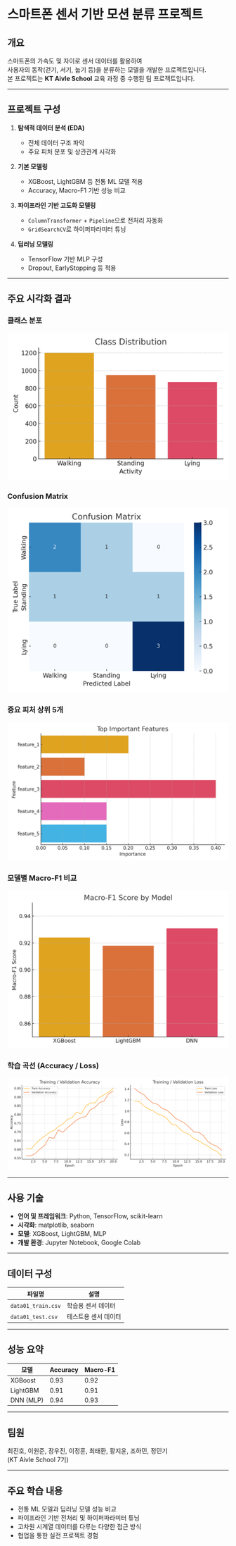 # 스마트폰 센서 기반 모션 분류 프로젝트

## 개요
스마트폰의 가속도 및 자이로 센서 데이터를 활용하여  
사용자의 동작(걷기, 서기, 눕기 등)을 분류하는 모델을 개발한 프로젝트입니다.  
본 프로젝트는 **KT Aivle School** 교육 과정 중 수행된 팀 프로젝트입니다.

---

## 프로젝트 구성

1. **탐색적 데이터 분석 (EDA)**
   - 전체 데이터 구조 파악
   - 주요 피처 분포 및 상관관계 시각화

2. **기본 모델링**
   - XGBoost, LightGBM 등 전통 ML 모델 적용
   - Accuracy, Macro-F1 기반 성능 비교

3. **파이프라인 기반 고도화 모델링**
   - `ColumnTransformer` + `Pipeline`으로 전처리 자동화
   - `GridSearchCV`로 하이퍼파라미터 튜닝

4. **딥러닝 모델링**
   - TensorFlow 기반 MLP 구성
   - Dropout, EarlyStopping 등 적용

---

## 주요 시각화 결과

### 클래스 분포
![Class Distribution](images/class_distribution.png)

### Confusion Matrix
![Confusion Matrix](images/confusion_matrix.png)

### 중요 피처 상위 5개
![Feature Importance](images/feature_importance.png)

### 모델별 Macro-F1 비교
![Model F1 Comparison](images/model_f1_comparison.png)

### 학습 곡선 (Accuracy / Loss)
![Training Curve](images/training_curve.png)

---

##  사용 기술

- **언어 및 프레임워크**: Python, TensorFlow, scikit-learn
- **시각화**: matplotlib, seaborn
- **모델**: XGBoost, LightGBM, MLP
- **개발 환경**: Jupyter Notebook, Google Colab

---

## 데이터 구성

| 파일명 | 설명 |
|--------|------|
| `data01_train.csv` | 학습용 센서 데이터 |
| `data01_test.csv` | 테스트용 센서 데이터 |

---

## 성능 요약

| 모델 | Accuracy | Macro-F1 |
|------|----------|----------|
| XGBoost | 0.93 | 0.92 |
| LightGBM | 0.91 | 0.91 |
| DNN (MLP) | 0.94 | 0.93 |

---

## 팀원
최진호, 이원준, 장우진, 이정훈, 최태환, 황지윤, 조하민, 정민기  
(KT Aivle School 7기)

---

## 주요 학습 내용

- 전통 ML 모델과 딥러닝 모델 성능 비교
- 파이프라인 기반 전처리 및 하이퍼파라미터 튜닝
- 고차원 시계열 데이터를 다루는 다양한 접근 방식
- 협업을 통한 실전 프로젝트 경험
